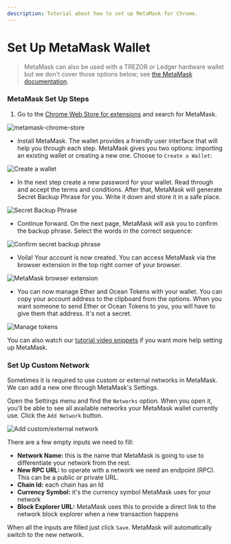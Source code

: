 ```yaml
---
description: Tutorial about how to set up MetaMask for Chrome.
---
```


# Set Up MetaMask Wallet

> MetaMask can also be used with a TREZOR or Ledger hardware wallet but we don't cover those options below; see [the MetaMask documentation](https://metamask.zendesk.com/hc/en-us/articles/360020394612-How-to-connect-a-Trezor-or-Ledger-Hardware-Wallet).

### MetaMask Set Up Steps

1. Go to the [Chrome Web Store for extensions](https://chrome.google.com/webstore/category/extensions) and search for MetaMask.

![metamask-chrome-store](../building-with-ocean/images/metamask-chrome-extension.png)

* Install MetaMask. The wallet provides a friendly user interface that will help you through each step. MetaMask gives you two options: importing an existing wallet or creating a new one. Choose to `Create a Wallet`:

![Create a wallet](../building-with-ocean/images/create-new-metamask-wallet.png)

* In the next step create a new password for your wallet. Read through and accept the terms and conditions. After that, MetaMask will generate Secret Backup Phrase for you. Write it down and store it in a safe place.

![Secret Backup Phrase](../building-with-ocean/images/secret-backup-phrase.png)

* Continue forward. On the next page, MetaMask will ask you to confirm the backup phrase. Select the words in the correct sequence:

![Confirm secret backup phrase](../building-with-ocean/images/confirm-backup-phrase.png)

* Voila! Your account is now created. You can access MetaMask via the browser extension in the top right corner of your browser.

![MetaMask browser extension](../building-with-ocean/images/metamask-browser-extension.png)

* You can now manage Ether and Ocean Tokens with your wallet. You can copy your account address to the clipboard from the options. When you want someone to send Ether or Ocean Tokens to you, you will have to give them that address. It's not a secret.

![Manage tokens](../building-with-ocean/images/manage-tokens.png)

You can also watch our [tutorial video snippets](https://www.youtube.com/playlist?list=PL\_dn0wVs9kWolBCbtHaFxsi408cumOeth) if you want more help setting up MetaMask.

### Set Up Custom Network

Sometimes it is required to use custom or external networks in MetaMask. We can add a new one through MetaMask's Settings.

Open the Settings menu and find the `Networks` option. When you open it, you'll be able to see all available networks your MetaMask wallet currently use. Click the `Add Network` button.

![Add custom/external network](../building-with-ocean/images/metamask-add-network.png)

There are a few empty inputs we need to fill:

* **Network Name:** this is the name that MetaMask is going to use to differentiate your network from the rest.
* **New RPC URL:** to operate with a network we need an endpoint (RPC). This can be a public or private URL.
* **Chain Id:** each chain has an Id
* **Currency Symbol:** it's the currency symbol MetaMask uses for your network
* **Block Explorer URL:** MetaMask uses this to provide a direct link to the network block explorer when a new transaction happens

When all the inputs are filled just click `Save`. MetaMask will automatically switch to the new network.
